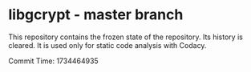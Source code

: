 # libgcrypt - master branch

This repository contains the frozen state of the repository.
Its history is cleared. It is used only for static code
analysis with Codacy.

Commit Time: 1734464935
